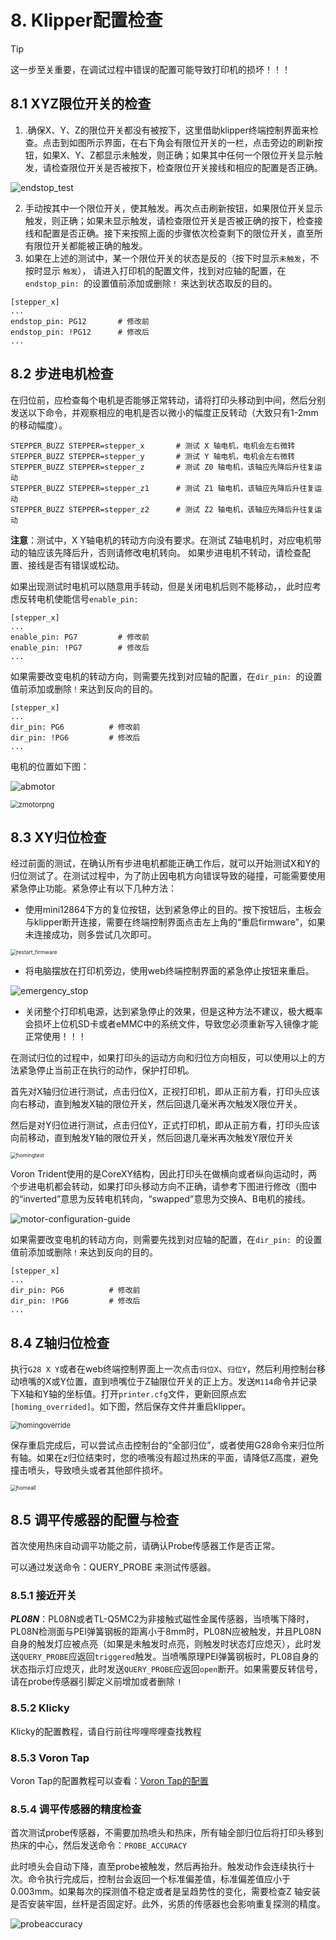 # 8. Klipper配置检查

> [!TIP]
> 这一步至关重要，在调试过程中错误的配置可能导致打印机的损坏！！！

## 8.1 XYZ限位开关的检查

1. .确保X、Y、Z的限位开关都没有被按下，这里借助klipper终端控制界面来检查。点击到如图所示界面，在右下角会有限位开关的一栏，点击旁边的刷新按钮，如果X、Y、Z都显示未触发，则正确；如果其中任何一个限位开关显示触发，请检查限位开关是否被按下，检查限位开关接线和相应的配置是否正确。

![endstop_test](../../images/boards/fly_super8/endstop_test.png)

2. 手动按其中一个限位开关，使其触发。再次点击刷新按钮，如果限位开关显示触发，则正确；如果未显示触发，请检查限位开关是否被正确的按下，检查接线和配置是否正确。接下来按照上面的步骤依次检查剩下的限位开关，直至所有限位开关都能被正确的触发。
3. 如果在上述的测试中，某一个限位开关的状态是反的（按下时显示``未触发``，不按时显示 ``触发``）， 请进入打印机的配置文件，找到对应轴的配置，在``endstop_pin: ``的设置值前添加或删除``！`` 来达到状态取反的目的。

```
[stepper_x]
...
endstop_pin: PG12       # 修改前
endstop_pin: !PG12      # 修改后
...
```

## 8.2 步进电机检查

在归位前，应检查每个电机是否能够正常转动，请将打印头移动到中间，然后分别发送以下命令，并观察相应的电机是否以微小的幅度正反转动（大致只有1-2mm的移动幅度）。

```
STEPPER_BUZZ STEPPER=stepper_x       # 测试 X 轴电机，电机会左右微转 
STEPPER_BUZZ STEPPER=stepper_y       # 测试 Y 轴电机，电机会左右微转 
STEPPER_BUZZ STEPPER=stepper_z       # 测试 Z0 轴电机，该轴应先降后升往复运动 
STEPPER_BUZZ STEPPER=stepper_z1      # 测试 Z1 轴电机，该轴应先降后升往复运动
STEPPER_BUZZ STEPPER=stepper_z2      # 测试 Z2 轴电机，该轴应先降后升往复运动

```

**注意**：测试中，X Y轴电机的转动方向没有要求。在测试 Z轴电机时，对应电机带动的轴应该先降后升，否则请修改电机转向。 如果步进电机不转动，请检查配置、接线是否有错误或松动。

如果出现测试时电机可以随意用手转动，但是关闭电机后则不能移动，，此时应考虑反转电机使能信号``enable_pin:``

```
[stepper_x]
...
enable_pin: PG7         # 修改前
enable_pin: !PG7        # 修改后
...
```

如果需要改变电机的转动方向，则需要先找到对应轴的配置，在``dir_pin: ``的设置值前添加或删除``！``来达到反向的目的。

```
[stepper_x]
...
dir_pin: PG6          # 修改前
dir_pin: !PG6         # 修改后
...
```

电机的位置如下图：

![abmotor](../../images/boards/fly_super8/abmotor.png)

<img src="../../images/boards/fly_super8/zmotorpng.png" alt="zmotorpng" style="zoom:80%;" />

## 8.3 XY归位检查

经过前面的测试，在确认所有步进电机都能正确工作后，就可以开始测试X和Y的归位测试了。在测试过程中，为了防止因电机方向错误导致的碰撞，可能需要使用紧急停止功能。紧急停止有以下几种方法：

* 使用mini12864下方的复位按钮，达到紧急停止的目的。按下按钮后，主板会与klipper断开连接，需要在终端控制界面点击左上角的“重启firmware”，如果未连接成功，则多尝试几次即可。

<img src="../../images/boards/fly_super8/restart_firmware.png" alt="restart_firmware" style="zoom:60%;" />

* 将电脑摆放在打印机旁边，使用web终端控制界面的紧急停止按钮来重启。

![emergency_stop](../../images/boards/fly_super8/emergency_stop.png)

* 关闭整个打印机电源，达到紧急停止的效果，但是这种方法不建议，极大概率会损坏上位机SD卡或者eMMC中的系统文件，导致您必须重新写入镜像才能正常使用！！！

在测试归位的过程中，如果打印头的运动方向和归位方向相反，可以使用以上的方法紧急停止当前正在执行的动作，保护打印机。

首先对X轴归位进行测试，点击归位X，正视打印机，即从正前方看，打印头应该向右移动，直到触发X轴的限位开关，然后回退几毫米再次触发X限位开关。

然后是对Y归位进行测试，点击归位Y，正式打印机，即从正前方看，打印头应该向前移动，直到触发Y轴的限位开关，然后回退几毫米再次触发Y限位开关

<img src="../../images/boards/fly_super8/homingtest.png" alt="homingtest" style="zoom:60%;" />

Voron Trident使用的是CoreXY结构，因此打印头在做横向或者纵向运动时，两个步进电机都会转动，如果打印头移动方向不正确，请参考下图进行修改（图中的“inverted”意思为反转电机转向，“swapped”意思为交换A、B电机的接线。



![motor-configuration-guide](../../images/boards/fly_super8/motor-configuration-guide.png)

如果需要改变电机的转动方向，则需要先找到对应轴的配置，在``dir_pin: ``的设置值前添加或删除``！``来达到反向的目的。

```
[stepper_x]
...
dir_pin: PG6          # 修改前
dir_pin: !PG6         # 修改后
...
```

## 8.4 Z轴归位检查

执行``G28 X Y``或者在web终端控制界面上一次点击``归位X``、``归位Y``，然后利用控制台移动喷嘴的X或Y位置，直到喷嘴位于Z轴限位开关的正上方。发送``M114``命令并记录下X轴和Y轴的坐标值。打开``printer.cfg``文件，更新回原点宏``[homing_overrided]``。如下图，然后保存文件并重启klipper。

<img src="../../images/boards/fly_super8/homingoverride.png" alt="homingoverride" style="zoom:80%;" />

保存重启完成后，可以尝试点击控制台的“全部归位”，或者使用G28命令来归位所有轴。如果在z归位结束时，您的喷嘴没有超过热床的平面，请降低Z高度，避免撞击喷头，导致喷头或者其他部件损坏。

<img src="../../images/boards/fly_super8/homeall.png" alt="homeall" style="zoom:60%;" />

## 8.5 调平传感器的配置与检查

首次使用热床自动调平功能之前，请确认Probe传感器工作是否正常。

可以通过发送命令：QUERY_PROBE 来测试传感器。

### 8.5.1 接近开关

***PL08N***：PL08N或者TL-Q5MC2为非接触式磁性金属传感器，当喷嘴下降时，PL08N检测面与PEI弹簧钢板的距离小于8mm时，PL08N应被触发，并且PL08N自身的触发灯应被点亮（如果是未触发时点亮，则触发时状态灯应熄灭），此时发送``QUERY_PROBE``应返回``triggered``触发。当喷嘴原理PEI弹簧钢板时，PL08自身的状态指示灯应熄灭，此时发送``QUERY_PROBE``应返回``open``断开。如果需要反转信号，请在probe传感器引脚定义前增加或者删除 ``!``

### 8.5.2 Klicky

Klicky的配置教程，请自行前往哔哩哔哩查找教程

### 8.5.3 Voron Tap

Voron Tap的配置教程可以查看：[Voron Tap的配置](https://www.bilibili.com/video/BV1UD4y1L7jX?vd_source=8a1517dea7f810886a480f8c9f0fd417 "点击即可跳转")

### 8.5.4 调平传感器的精度检查

首次测试probe传感器，不需要加热喷头和热床，所有轴全部归位后将打印头移到热床的中心，然后发送命令：``PROBE_ACCURACY``

此时喷头会自动下降，直至probe被触发，然后再抬升。触发动作会连续执行十次。命令执行完成后，控制台会返回一个标准偏差值，标准偏差值应小于0.003mm。如果每次的探测值不稳定或者是呈趋势性的变化，需要检查Z 轴安装是否安装牢固，丝杆是否固定好。此外，劣质的传感器也会影响重复探测的精度。

![probeaccuracy](../../images/boards/fly_super8/probeaccuracy.jpg)



